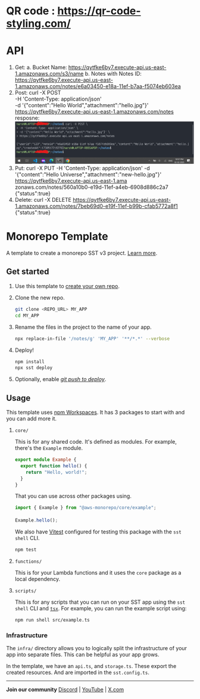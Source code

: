 # QR code : https://qr-code-styling.com/
# API

1. Get:
   a. Bucket Name:
   https://qytfke6by7.execute-api.us-east-1.amazonaws.com/s3/name
   b. Notes with Notes ID:
   https://qytfke6by7.execute-api.us-east-1.amazonaws.com/notes/e6a03450-e18a-11ef-b7aa-f5074eb603ea
2. Post:
   curl -X POST \
   -H 'Content-Type: application/json' \
   -d '{"content":"Hello World","attachment":"hello.jpg"}' \
   https://qytfke6by7.execute-api.us-east-1.amazonaws.com/notes
   resposne: ![Post Success](lambda-post-1.png)
3. Put:
   curl -X PUT -H 'Content-Type: application/json' -d '{"content":"Hello Universe","attachment":"new-hello.jpg"}' https://qytfke6by7.execute-api.us-east-1.ama
   zonaws.com/notes/560a10b0-e19d-11ef-a4eb-6908d886c2a7
   {"status":true}
4. Delete:
   curl -X DELETE https://qytfke6by7.execute-api.us-east-1.amazonaws.com/notes/7beb69d0-e19f-11ef-b99b-cfab5772a8f1
   {"status":true}

# Monorepo Template

A template to create a monorepo SST v3 project. [Learn more](https://sst.dev/docs/set-up-a-monorepo).

## Get started

1. Use this template to [create your own repo](https://docs.github.com/en/repositories/creating-and-managing-repositories/creating-a-repository-from-a-template).

2. Clone the new repo.

   ```bash
   git clone <REPO_URL> MY_APP
   cd MY_APP
   ```

3. Rename the files in the project to the name of your app.

   ```bash
   npx replace-in-file '/notes/g' 'MY_APP' '**/*.*' --verbose
   ```

4. Deploy!

   ```bash
   npm install
   npx sst deploy
   ```

5. Optionally, enable [_git push to deploy_](https://sst.dev/docs/console/#autodeploy).

## Usage

This template uses [npm Workspaces](https://docs.npmjs.com/cli/v8/using-npm/workspaces). It has 3 packages to start with and you can add more it.

1. `core/`

   This is for any shared code. It's defined as modules. For example, there's the `Example` module.

   ```ts
   export module Example {
     export function hello() {
       return "Hello, world!";
     }
   }
   ```

   That you can use across other packages using.

   ```ts
   import { Example } from "@aws-monorepo/core/example";

   Example.hello();
   ```

   We also have [Vitest](https://vitest.dev/) configured for testing this package with the `sst shell` CLI.

   ```bash
   npm test
   ```

2. `functions/`

   This is for your Lambda functions and it uses the `core` package as a local dependency.

3. `scripts/`

   This is for any scripts that you can run on your SST app using the `sst shell` CLI and [`tsx`](https://www.npmjs.com/package/tsx). For example, you can run the example script using:

   ```bash
   npm run shell src/example.ts
   ```

### Infrastructure

The `infra/` directory allows you to logically split the infrastructure of your app into separate files. This can be helpful as your app grows.

In the template, we have an `api.ts`, and `storage.ts`. These export the created resources. And are imported in the `sst.config.ts`.

---

**Join our community** [Discord](https://sst.dev/discord) | [YouTube](https://www.youtube.com/c/sst-dev) | [X.com](https://x.com/SST_dev)
